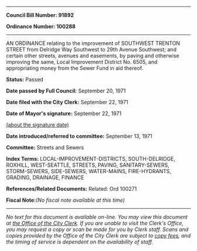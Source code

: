 

********

**Council Bill Number: 91892**
   
**Ordinance Number: 100288**
********

 AN ORDINANCE relating to the improvement of SOUTHWEST TRENTON STREET from Delridge Way Southwest to 29th Avenue Southwest; and certain other streets, avenues and easements, by paving and otherwise improving the same, Local Improvement District No. 6505, and appropriating money from the Sewer Fund in aid thereof.

**Status:** Passed
   
**Date passed by Full Council:** September 20, 1971
   
**Date filed with the City Clerk:** September 22, 1971
   
**Date of Mayor's signature:** September 22, 1971
   
[(about the signature date)](/~public/approvaldate.htm)
   
   
   
**Date introduced/referred to committee:** September 13, 1971
   
**Committee:** Streets and Sewers
   
   
**Index Terms:** LOCAL-IMPROVEMENT-DISTRICTS, SOUTH-DELRIDGE, ROXHILL, WEST-SEATTLE, STREETS, PAVING, SANITARY-SEWERS, STORM-SEWERS, SIDE-SEWERS, WATER-MAINS, FIRE-HYDRANTS, GRADING, DRAINAGE, FINANCE

**References/Related Documents:** Related: Ord 100271

**Fiscal Note:**_(No fiscal note available at this time)_
********

_No text for this document is available on-line. You may view this document at [the Office of the City Clerk](http://www.seattle.gov/leg/clerk/contactUs.htm). If you are unable to visit the Clerk's Office, you may request a copy or scan be made for you by Clerk staff. Scans and copies provided by the Office of the City Clerk are subject to [copy fees](http://clerk.seattle.gov/~public/clerkfees.htm), and the timing of service is dependent on the availability of staff._

